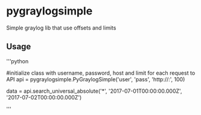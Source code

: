 # pygraylogsimple
Simple graylog lib that use offsets and limits

## Usage
'''python

#initialize class with username, password, host and limit for each request to API
api = pygraylogsimple.PyGraylogSimple('user', 'pass', 'http://<host>:<port>', 100)

data = api.search_universal_absolute('*', '2017-07-01T00:00:00.000Z', '2017-07-02T00:00:00.000Z')

'''
